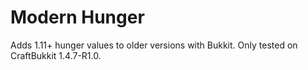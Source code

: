 # Modern Hunger

Adds 1.11+ hunger values to older versions with Bukkit. Only tested on CraftBukkit 1.4.7-R1.0.
